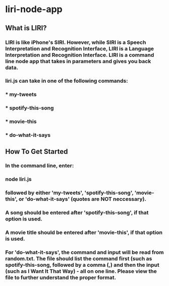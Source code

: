 # liri-node-app

## What is LIRI?

### LIRI is like iPhone's SIRI. However, while SIRI is a Speech Interpretation and Recognition Interface, LIRI is a Language Interpretation and Recognition Interface. LIRI is a command line node app that takes in parameters and gives you back data.


### liri.js can take in one of the following commands:

### * my-tweets

### * spotify-this-song

### * movie-this

### * do-what-it-says

## How To Get Started

### In the command line, enter:
### node liri.js
### followed by either 'my-tweets', 'spotify-this-song', 'movie-this', or 'do-what-it-says' (quotes are NOT neccessary).
### A song should be entered after 'spotify-this-song', if that option is used.
### A movie title should be entered after 'movie-this', if that option is used.
### For 'do-what-it-says', the command and input will be read from random.txt. The file should list the command first (such as spotify-this-song, followed by a comma (,) and then the input (such as I Want It That Way) - all on one line. Please view the file to further understand the proper format.